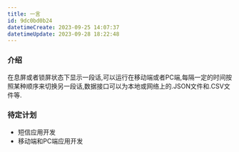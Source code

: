 ```yaml
---
title: 一言
id: 9dc0bd0b24
datetimeCreate: 2023-09-25 14:07:37
datetimeUpdate: 2023-09-28 18:22:48
---
```

### 介绍
在息屏或者锁屏状态下显示一段话,可以运行在移动端或者PC端,每隔一定的时间按照某种顺序来切换另一段话,数据接口可以为本地或网络上的.JSON文件和.CSV文件等.

### 待定计划
- 短信应用开发
- 移动端和PC端应用开发